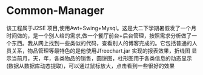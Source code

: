 Common-Manager
==============

该工程属于J2SE 项目,使用Awt+Swing+Mysql。这是大二下学期暑假发了一个月时间做的，是一个别人给的需求,做一个餐厅前台+后台管理，按照需求分析做了一个东西。我从网上找到一些类似的代码，查看别人的博客完成的。它包括普通的人员关系，物品管理等最特色的是他使用Jfreechart.jar 实现的报表效果，折线图 显示当前月，天，年，各类物品的销售，圆饼图，柱形图用于各类信息的动态显示(数据从数据库动态提取)，可以通过鼠标放大，点击看到一些很好的效果
